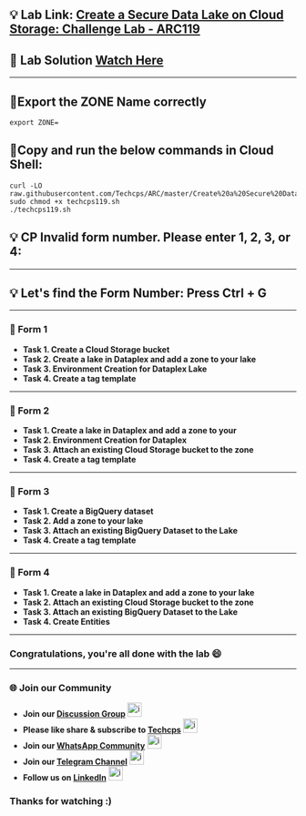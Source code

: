 
## 💡 Lab Link: [Create a Secure Data Lake on Cloud Storage: Challenge Lab - ARC119](https://www.cloudskillsboost.google/focuses/63857?parent=catalog)

## 🚀 Lab Solution [Watch Here](https://youtu.be/PbIfliCwHQw)

---

## 🚨Export the ZONE Name correctly
```
export ZONE=
```

## 🚨Copy and run the below commands in Cloud Shell:

```
curl -LO raw.githubusercontent.com/Techcps/ARC/master/Create%20a%20Secure%20Data%20Lake%20on%20Cloud%20Storage%3A%20Challenge%20Lab/techcps119.sh
sudo chmod +x techcps119.sh
./techcps119.sh
```

## 💡 CP Invalid form number. Please enter 1, 2, 3, or 4: 

---

## 💡 Let's find the Form Number: Press Ctrl + G

---

### 🚀 Form 1

- **Task 1. Create a Cloud Storage bucket**
- **Task 2. Create a lake in Dataplex and add a zone to your lake**
- **Task 3. Environment Creation for Dataplex Lake**
- **Task 4. Create a tag template**

---

### 🚀 Form 2

- **Task 1. Create a lake in Dataplex and add a zone to your**
- **Task 2. Environment Creation for Dataplex**
- **Task 3. Attach an existing Cloud Storage bucket to the zone**
- **Task 4. Create a tag template**

---

### 🚀 Form 3

- **Task 1. Create a BigQuery dataset**
- **Task 2. Add a zone to your lake**
- **Task 3. Attach an existing BigQuery Dataset to the Lake**
- **Task 4. Create a tag template**

---

### 🚀 Form 4

- **Task 1. Create a lake in Dataplex and add a zone to your lake**
- **Task 2. Attach an existing Cloud Storage bucket to the zone**
- **Task 3. Attach an existing BigQuery Dataset to the Lake**
- **Task 4. Create Entities**

---
### Congratulations, you're all done with the lab 😄
---

### 🌐 Join our Community

- **Join our [Discussion Group](https://t.me/Techcpschat)** <img src="https://github.com/user-attachments/assets/a4a4b767-151c-461d-bca1-da6d4c0cd68a" alt="icon" width="25" height="25">
- **Please like share & subscribe to [Techcps](https://www.youtube.com/@techcps)** <img src="https://github.com/user-attachments/assets/6ee41001-c795-467c-8d96-06b56c246b9c" alt="icon" width="25" height="25">
- **Join our [WhatsApp Community](https://whatsapp.com/channel/0029Va9nne147XeIFkXYv71A)** <img src="https://github.com/user-attachments/assets/aa10b8b2-5424-40bc-8911-7969f29f6dae" alt="icon" width="25" height="25">
- **Join our [Telegram Channel](https://t.me/Techcps)** <img src="https://github.com/user-attachments/assets/a4a4b767-151c-461d-bca1-da6d4c0cd68a" alt="icon" width="25" height="25">
- **Follow us on [LinkedIn](https://www.linkedin.com/company/techcps/)** <img src="https://github.com/user-attachments/assets/b9da471b-2f46-4d39-bea9-acdb3b3a23b0" alt="icon" width="25" height="25">

### Thanks for watching :)
